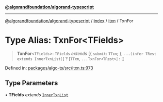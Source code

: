 [**@algorandfoundation/algorand-typescript**](../../../../README.md)

***

[@algorandfoundation/algorand-typescript](../../../../README.md) / [index](../../../README.md) / [itxn](../README.md) / TxnFor

# Type Alias: TxnFor\<TFields\>

> **TxnFor**\<`TFields`\>: `TFields` *extends* \[\{ `submit`: `TTxn`; \}, `...(infer TRest extends InnerTxnList)`\] ? \[`TTxn`, `...TxnFor<TRest>`\] : \[\]

Defined in: [packages/algo-ts/src/itxn.ts:973](https://github.com/algorandfoundation/puya-ts/blob/main/packages/algo-ts/src/itxn.ts#L973)

## Type Parameters

• **TFields** *extends* [`InnerTxnList`](InnerTxnList.md)
